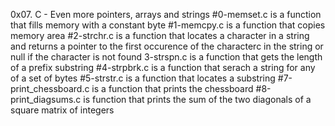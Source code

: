 0x07. C - Even more pointers, arrays and strings
#0-memset.c is a function that fills memory with a constant byte
#1-memcpy.c is a function that copies memory area
#2-strchr.c is a function that locates a character in a string and returns a pointer to the first occurence of the characterc in the string or null if the character is not found
3-strspn.c is a function that gets the length of a prefix substring
#4-strpbrk.c is a function that serach a string for any of a set of bytes
#5-strstr.c is a function that locates a substring
#7-print_chessboard.c is a function that prints the chessboard
#8-print_diagsums.c is  function that prints the sum of the two diagonals of a square matrix of integers
